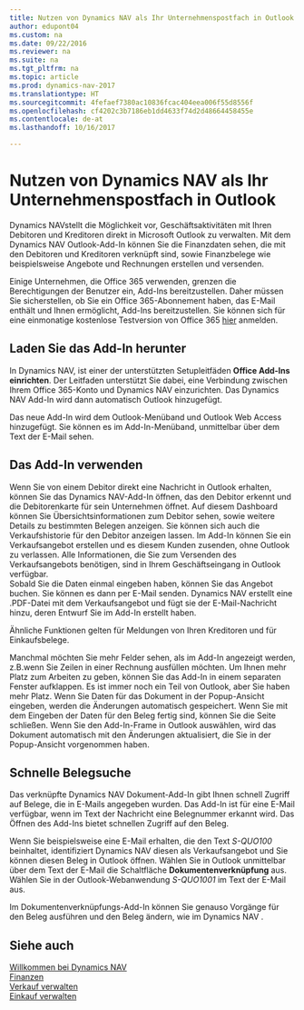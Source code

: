 ```yaml
---
title: Nutzen von Dynamics NAV als Ihr Unternehmenspostfach in Outlook
author: edupont04
ms.custom: na
ms.date: 09/22/2016
ms.reviewer: na
ms.suite: na
ms.tgt_pltfrm: na
ms.topic: article
ms.prod: dynamics-nav-2017
ms.translationtype: HT
ms.sourcegitcommit: 4fefaef7380ac10836fcac404eea006f55d8556f
ms.openlocfilehash: cf4202c3b7186eb1dd4633f74d2d48664458455e
ms.contentlocale: de-at
ms.lasthandoff: 10/16/2017

---
```


# <a name="using-dynamics-nav-as-your-business-inbox-in-outlook"></a>Nutzen von Dynamics NAV als Ihr Unternehmenspostfach in Outlook
Dynamics NAVstellt die Möglichkeit vor, Geschäftsaktivitäten mit Ihren Debitoren und Kreditoren direkt in Microsoft Outlook zu verwalten. Mit dem Dynamics NAV Outlook-Add-In können Sie die Finanzdaten sehen, die mit den Debitoren und Kreditoren verknüpft sind, sowie Finanzbelege wie beispielsweise Angebote und Rechnungen erstellen und versenden.  

Einige Unternehmen, die Office 365 verwenden, grenzen die Berechtigungen der Benutzer ein, Add-Ins bereitzustellen. Daher müssen Sie sicherstellen, ob Sie ein Office 365-Abonnement haben, das E-Mail enthält und Ihnen ermöglicht, Add-Ins bereitzustellen. Sie können sich für eine einmonatige kostenlose Testversion von Office 365 [hier](https://products.office.com/try) anmelden.  

## <a name="get-the-add-in"></a>Laden Sie das Add-In herunter
In Dynamics NAV, ist einer der unterstützten Setupleitfäden **Office Add-Ins einrichten**. Der Leitfaden unterstützt Sie dabei, eine Verbindung zwischen Ihrem Office 365-Konto und Dynamics NAV einzurichten. Das Dynamics NAV Add-In wird dann automatisch Outlook hinzugefügt.  

Das neue Add-In wird dem Outlook-Menüband und Outlook Web Access hinzugefügt. Sie können es im Add-In-Menüband, unmittelbar über dem Text der E-Mail sehen.  

## <a name="using-the-add-in"></a>Das Add-In verwenden
Wenn Sie von einem Debitor direkt eine Nachricht in Outlook erhalten, können Sie das Dynamics NAV-Add-In öffnen, das den Debitor erkennt und die Debitorenkarte für sein Unternehmen öffnet. Auf diesem Dashboard können Sie Übersichtsinformationen zum Debitor sehen, sowie weitere Details zu bestimmten Belegen anzeigen. Sie können sich auch die Verkaufshistorie für den Debitor anzeigen lassen.
Im Add-In können Sie ein Verkaufsangebot erstellen und es diesem Kunden zusenden, ohne Outlook zu verlassen. Alle Informationen, die Sie zum Versenden des Verkaufsangebots benötigen, sind in Ihrem Geschäftseingang in Outlook verfügbar.  
Sobald Sie die Daten einmal eingeben haben, können Sie das Angebot buchen. Sie können es dann per E-Mail senden. Dynamics NAV erstellt eine .PDF-Datei mit dem Verkaufsangebot und fügt sie der E-Mail-Nachricht hinzu, deren Entwurf Sie im Add-In erstellt haben.  

Ähnliche Funktionen gelten für Meldungen von Ihren Kreditoren und für Einkaufsbelege.  

Manchmal möchten Sie mehr Felder sehen, als im Add-In angezeigt werden, z.B.wenn Sie Zeilen in einer Rechnung ausfüllen möchten. Um Ihnen mehr Platz zum Arbeiten zu geben, können Sie das Add-In in einem separaten Fenster aufklappen. Es ist immer noch ein Teil von Outlook, aber Sie haben mehr Platz. Wenn Sie Daten für das Dokument in der Popup-Ansicht eingeben, werden die Änderungen automatisch gespeichert. Wenn Sie mit dem Eingeben der Daten für den Beleg fertig sind, können Sie die Seite schließen. Wenn Sie den Add-In-Frame in Outlook auswählen, wird das Dokument automatisch mit den Änderungen aktualisiert, die Sie in der Popup-Ansicht vorgenommen haben.  

## <a name="quick-document-lookup"></a>Schnelle Belegsuche
Das verknüpfte Dynamics NAV Dokument-Add-In gibt Ihnen schnell Zugriff auf Belege, die in E-Mails angegeben wurden. Das Add-In ist für eine E-Mail verfügbar, wenn im Text der Nachricht eine Belegnummer erkannt wird. Das Öffnen des Add-Ins bietet schnellen Zugriff auf den Beleg.  

Wenn Sie beispielsweise eine E-Mail erhalten, die den Text *S-QUO100* beinhaltet, identifiziert Dynamics NAV diesen als Verkaufsangebot und Sie können diesen Beleg in Outlook öffnen. Wählen Sie in Outlook unmittelbar über dem Text der E-Mail die Schaltfläche **Dokumentenverknüpfung** aus. Wählen Sie in der Outlook-Webanwendung *S-QUO1001* im Text der E-Mail aus.  

Im Dokumentenverknüpfungs-Add-In können Sie genauso Vorgänge für den Beleg ausführen und den Beleg ändern, wie im Dynamics NAV .

## <a name="see-also"></a>Siehe auch
[Willkommen bei Dynamics NAV](across-get-started.md)  
[Finanzen](finance.md)  
[Verkauf verwalten](sales-manage-sales.md)  
[Einkauf verwalten](purchasing-manage-purchasing.md)  


